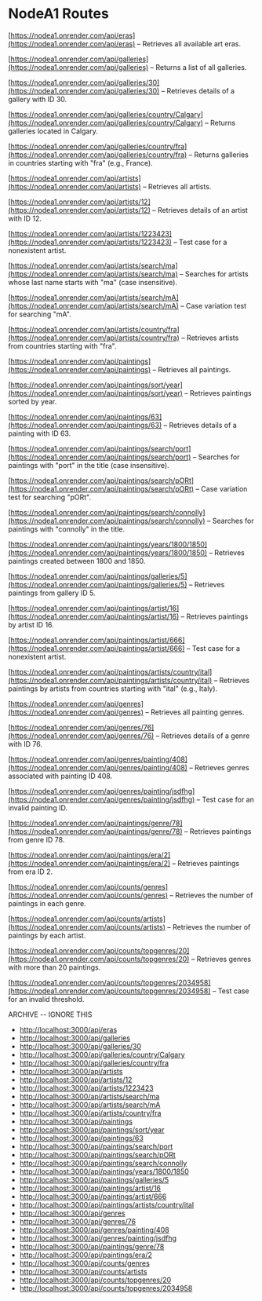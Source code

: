 # NodeA1 Routes
[https://nodea1.onrender.com/api/eras](https://nodea1.onrender.com/api/eras) – Retrieves all available art eras.

[https://nodea1.onrender.com/api/galleries](https://nodea1.onrender.com/api/galleries) – Returns a list of all galleries.

[https://nodea1.onrender.com/api/galleries/30](https://nodea1.onrender.com/api/galleries/30) – Retrieves details of a gallery with ID 30.

[https://nodea1.onrender.com/api/galleries/country/Calgary](https://nodea1.onrender.com/api/galleries/country/Calgary) – Returns galleries located in Calgary.

[https://nodea1.onrender.com/api/galleries/country/fra](https://nodea1.onrender.com/api/galleries/country/fra) – Returns galleries in countries starting with "fra" (e.g., France).

[https://nodea1.onrender.com/api/artists](https://nodea1.onrender.com/api/artists) – Retrieves all artists.

[https://nodea1.onrender.com/api/artists/12](https://nodea1.onrender.com/api/artists/12) – Retrieves details of an artist with ID 12.

[https://nodea1.onrender.com/api/artists/1223423](https://nodea1.onrender.com/api/artists/1223423) – Test case for a nonexistent artist.

[https://nodea1.onrender.com/api/artists/search/ma](https://nodea1.onrender.com/api/artists/search/ma) – Searches for artists whose last name starts with "ma" (case insensitive).

[https://nodea1.onrender.com/api/artists/search/mA](https://nodea1.onrender.com/api/artists/search/mA) – Case variation test for searching "mA".

[https://nodea1.onrender.com/api/artists/country/fra](https://nodea1.onrender.com/api/artists/country/fra) – Retrieves artists from countries starting with "fra".

[https://nodea1.onrender.com/api/paintings](https://nodea1.onrender.com/api/paintings) – Retrieves all paintings.

[https://nodea1.onrender.com/api/paintings/sort/year](https://nodea1.onrender.com/api/paintings/sort/year) – Retrieves paintings sorted by year.

[https://nodea1.onrender.com/api/paintings/63](https://nodea1.onrender.com/api/paintings/63) – Retrieves details of a painting with ID 63.

[https://nodea1.onrender.com/api/paintings/search/port](https://nodea1.onrender.com/api/paintings/search/port) – Searches for paintings with "port" in the title (case insensitive).

[https://nodea1.onrender.com/api/paintings/search/pORt](https://nodea1.onrender.com/api/paintings/search/pORt) – Case variation test for searching "pORt".

[https://nodea1.onrender.com/api/paintings/search/connolly](https://nodea1.onrender.com/api/paintings/search/connolly) – Searches for paintings with "connolly" in the title.

[https://nodea1.onrender.com/api/paintings/years/1800/1850](https://nodea1.onrender.com/api/paintings/years/1800/1850) – Retrieves paintings created between 1800 and 1850.

[https://nodea1.onrender.com/api/paintings/galleries/5](https://nodea1.onrender.com/api/paintings/galleries/5) – Retrieves paintings from gallery ID 5.

[https://nodea1.onrender.com/api/paintings/artist/16](https://nodea1.onrender.com/api/paintings/artist/16) – Retrieves paintings by artist ID 16.

[https://nodea1.onrender.com/api/paintings/artist/666](https://nodea1.onrender.com/api/paintings/artist/666) – Test case for a nonexistent artist.

[https://nodea1.onrender.com/api/paintings/artists/country/ital](https://nodea1.onrender.com/api/paintings/artists/country/ital) – Retrieves paintings by artists from countries starting with "ital" (e.g., Italy).

[https://nodea1.onrender.com/api/genres](https://nodea1.onrender.com/api/genres) – Retrieves all painting genres.

[https://nodea1.onrender.com/api/genres/76](https://nodea1.onrender.com/api/genres/76) – Retrieves details of a genre with ID 76.

[https://nodea1.onrender.com/api/genres/painting/408](https://nodea1.onrender.com/api/genres/painting/408) – Retrieves genres associated with painting ID 408.

[https://nodea1.onrender.com/api/genres/painting/jsdfhg](https://nodea1.onrender.com/api/genres/painting/jsdfhg) – Test case for an invalid painting ID.

[https://nodea1.onrender.com/api/paintings/genre/78](https://nodea1.onrender.com/api/paintings/genre/78) – Retrieves paintings from genre ID 78.

[https://nodea1.onrender.com/api/paintings/era/2](https://nodea1.onrender.com/api/paintings/era/2) – Retrieves paintings from era ID 2.

[https://nodea1.onrender.com/api/counts/genres](https://nodea1.onrender.com/api/counts/genres) – Retrieves the number of paintings in each genre.

[https://nodea1.onrender.com/api/counts/artists](https://nodea1.onrender.com/api/counts/artists) – Retrieves the number of paintings by each artist.

[https://nodea1.onrender.com/api/counts/topgenres/20](https://nodea1.onrender.com/api/counts/topgenres/20) – Retrieves genres with more than 20 paintings.

[https://nodea1.onrender.com/api/counts/topgenres/2034958](https://nodea1.onrender.com/api/counts/topgenres/2034958) – Test case for an invalid threshold.




ARCHIVE -- IGNORE THIS
*   [http://localhost:3000/api/eras](http://localhost:3000/api/eras)
*   [http://localhost:3000/api/galleries](http://localhost:3000/api/galleries)
*   [http://localhost:3000/api/galleries/30](http://localhost:3000/api/galleries/30)
*   [http://localhost:3000/api/galleries/country/Calgary](http://localhost:3000/api/galleries/country/Calgary)
*   [http://localhost:3000/api/galleries/country/fra](http://localhost:3000/api/galleries/country/fra)
*   [http://localhost:3000/api/artists](http://localhost:3000/api/artists)
*   [http://localhost:3000/api/artists/12](http://localhost:3000/api/artists/12)
*   [http://localhost:3000/api/artists/1223423](http://localhost:3000/api/artists/1223423)
*   [http://localhost:3000/api/artists/search/ma](http://localhost:3000/api/artists/search/ma)
*   [http://localhost:3000/api/artists/search/mA](http://localhost:3000/api/artists/search/mA)
*   [http://localhost:3000/api/artists/country/fra](http://localhost:3000/api/artists/country/fra)
*   [http://localhost:3000/api/paintings](http://localhost:3000/api/paintings)
*   [http://localhost:3000/api/paintings/sort/year](http://localhost:3000/api/paintings/sort/year)
*   [http://localhost:3000/api/paintings/63](http://localhost:3000/api/paintings/63)
*   [http://localhost:3000/api/paintings/search/port](http://localhost:3000/api/paintings/search/port)
*   [http://localhost:3000/api/paintings/search/pORt](http://localhost:3000/api/paintings/search/pORt)
*   [http://localhost:3000/api/paintings/search/connolly](http://localhost:3000/api/paintings/search/connolly)
*   [http://localhost:3000/api/paintings/years/1800/1850](http://localhost:3000/api/paintings/years/1800/1850)
*   [http://localhost:3000/api/paintings/galleries/5](http://localhost:3000/api/paintings/galleries/5)
*   [http://localhost:3000/api/paintings/artist/16](http://localhost:3000/api/paintings/artist/16)
*   [http://localhost:3000/api/paintings/artist/666](http://localhost:3000/api/paintings/artist/666)
*   [http://localhost:3000/api/paintings/artists/country/ital](http://localhost:3000/api/paintings/artists/country/ital)
*   [http://localhost:3000/api/genres](http://localhost:3000/api/genres)
*   [http://localhost:3000/api/genres/76](http://localhost:3000/api/genres/76)
*   [http://localhost:3000/api/genres/painting/408](http://localhost:3000/api/genres/painting/408)
*   [http://localhost:3000/api/genres/painting/jsdfhg](http://localhost:3000/api/genres/painting/jsdfhg)
*   [http://localhost:3000/api/paintings/genre/78](http://localhost:3000/api/paintings/genre/78)
*   [http://localhost:3000/api/paintings/era/2](http://localhost:3000/api/paintings/era/2)
*   [http://localhost:3000/api/counts/genres](http://localhost:3000/api/counts/genres)
*   [http://localhost:3000/api/counts/artists](http://localhost:3000/api/counts/artists)
*   [http://localhost:3000/api/counts/topgenres/20](http://localhost:3000/api/counts/topgenres/20)
*   [http://localhost:3000/api/counts/topgenres/2034958](http://localhost:3000/api/counts/topgenres/2034958)
